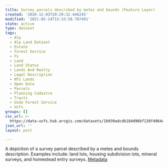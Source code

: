 ```yaml
---
title: Survey parcels described by metes and bounds (Feature Layer)
created: '2020-12-03T20:29:32.446245'
modified: '2021-05-14T15:33:58.787491'
state: active
type: dataset
tags:
  - Alp
  - Alp Land Dataset
  - Estate
  - Forest Service
  - Fs
  - Land
  - Land Status
  - Lands And Realty
  - Legal Description
  - Nfs Lands
  - Open Data
  - Parcels
  - Planning Cadastre
  - Tracts
  - Usda Forest Service
  - Usfs
groups: []
csv_url: >-
  https://data-usfs.hub.arcgis.com/datasets/1b939adcdb184d96bf138f4964e4b054_0.csv?outSR=%7B%22latestWkid%22%3A4269%2C%22wkid%22%3A4269%7D
json_url: ''
layout: post

---
```

A depiction of a survey parcel described by a metes and bounds description. Examples include: land lots, housing subdivision lots, mineral surveys, and homestead entry surveys. <a href='https://data.fs.usda.gov/geodata/edw/edw_resources/meta/S_USA.Tract.xml' target='_blank'>Metadata</a>
